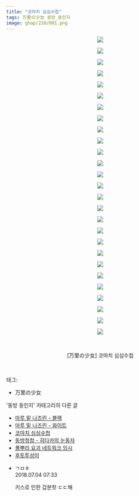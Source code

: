 ```yaml
---
title: "코마치 심심수첩"
tags: 万里の少女 동방_동인지
image: ghap/210/001.png
---
```

<div class="article">
<p style="text-align: center; clear: none; float: none;"><img src="{{ site.nasurl }}/ghap/210/001.png"/></p>
<p style="text-align: center; clear: none; float: none;"><img src="{{ site.nasurl }}/ghap/210/002.png"/></p>
<p style="text-align: center; clear: none; float: none;"><img src="{{ site.nasurl }}/ghap/210/003.png"/></p>
<p style="text-align: center; clear: none; float: none;"><img src="{{ site.nasurl }}/ghap/210/004.png"/></p>
<p style="text-align: center; clear: none; float: none;"><img src="{{ site.nasurl }}/ghap/210/005.png"/></p>
<p style="text-align: center; clear: none; float: none;"><img src="{{ site.nasurl }}/ghap/210/006.png"/></p>
<p style="text-align: center; clear: none; float: none;"><img src="{{ site.nasurl }}/ghap/210/007.png"/></p>
<p style="text-align: center; clear: none; float: none;"><img src="{{ site.nasurl }}/ghap/210/008.png"/></p>
<p style="text-align: center; clear: none; float: none;"><img src="{{ site.nasurl }}/ghap/210/009.png"/></p>
<p style="text-align: center; clear: none; float: none;"><img src="{{ site.nasurl }}/ghap/210/010.png"/></p>
<p style="text-align: center; clear: none; float: none;"><img src="{{ site.nasurl }}/ghap/210/011.png"/></p>
<p style="text-align: center; clear: none; float: none;"><img src="{{ site.nasurl }}/ghap/210/012.png"/></p>
<p style="text-align: center; clear: none; float: none;"><img src="{{ site.nasurl }}/ghap/210/013.png"/></p>
<p style="text-align: center; clear: none; float: none;"><img src="{{ site.nasurl }}/ghap/210/014.png"/></p>
<p style="text-align: center; clear: none; float: none;"><img src="{{ site.nasurl }}/ghap/210/015.png"/></p>
<p style="text-align: center; clear: none; float: none;"><img src="{{ site.nasurl }}/ghap/210/016.png"/></p>
<p style="text-align: center; clear: none; float: none;"><img src="{{ site.nasurl }}/ghap/210/017.png"/></p>
<p style="text-align: center; clear: none; float: none;"><img src="{{ site.nasurl }}/ghap/210/018.png"/></p>
<p style="text-align: center; clear: none; float: none;"><img src="{{ site.nasurl }}/ghap/210/019.png"/></p>
<p style="text-align: center; clear: none; float: none;"><img src="{{ site.nasurl }}/ghap/210/020.png"/></p>
<p style="text-align: center; clear: none; float: none;"><img src="{{ site.nasurl }}/ghap/210/021.png"/></p>
<p style="text-align: center; clear: none; float: none;"><img src="{{ site.nasurl }}/ghap/210/022.png"/></p>
<p style="text-align: center; clear: none; float: none;"><img src="{{ site.nasurl }}/ghap/210/023.png"/></p>
<p style="text-align: center; clear: none; float: none;"><img src="{{ site.nasurl }}/ghap/210/024.png"/></p>
<p style="text-align: center; clear: none; float: none;"><img src="{{ site.nasurl }}/ghap/210/025.png"/></p>
<p style="text-align: center; clear: none; float: none;"><img src="{{ site.nasurl }}/ghap/210/026.jpg"/></p>
<p style="text-align: center; clear: none; float: none;"><img src="{{ site.nasurl }}/ghap/210/027.jpg"/></p>
<p style="text-align: center; clear: none; float: none;"><br/></p>
<p style="text-align: center; clear: none; float: none;">[万里の少女] 코마치 심심수첩</p>
<p><br/></p>
</div><div class="tagTrail">
<p>태그: </p>
<ul>
<li>万里の少女</li>
</ul>
</div><div class="another">
<p>'동방 동인지' 카테고리의 다른 글</p>
<ul>
<li><a href="/2016-06-19-ghap_212">마루 밑 나즈린 - 블랙</a></li>
<li><a href="/2016-06-19-ghap_211">마루 밑 나즈린 - 화이트</a></li>
<li><a href="/2016-06-19-ghap_210">코마치 심심수첩</a></li>
<li><a href="/2016-06-19-ghap_209">동방청첩 - 히다카의 눈동자</a></li>
<li><a href="/2016-06-19-ghap_208">풀뿌리 요괴 네트워크 임시</a></li>
<li><a href="/2016-06-19-ghap_207">후토투성이</a></li>
</ul>
</div><div class="cb_module cb_fluid">
<div class="cb_wrt cb_profile">
<div class="comment">
<ul>
<li class="cb_thumb_off" id="comment15280434">
<div class="cb_comment_area">
<div class="cb_info_area">
<div class="cb_section">
<span class="cb_nick_name">ㄱㅁㅎ</span>
</div>
<div class="cb_section">
<span class="cb_date">2018.07.04 07:33 </span>
</div>
</div>
<div class="cb_dsc_comment">
<p class="cb_dsc">
											키스로 인한 갑분핫 ㄷㄷ해
										</p>
</div>
</div></li>
</ul>
</div>
</div><!-- commentList close -->
</div>